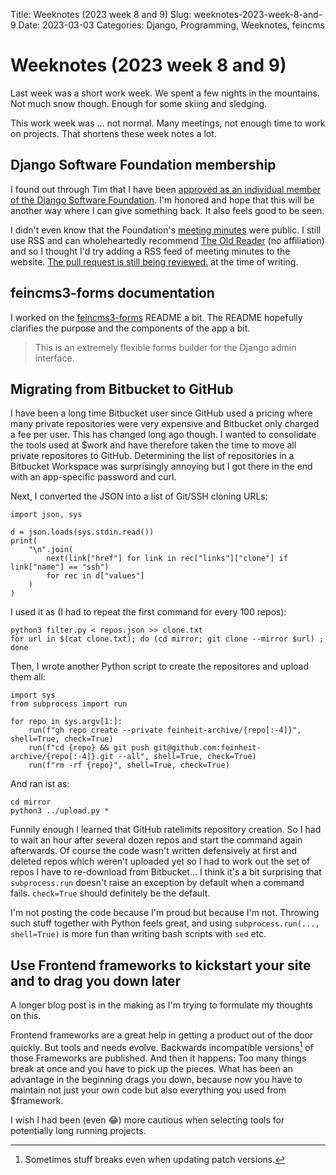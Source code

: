 Title: Weeknotes (2023 week 8 and 9)
Slug: weeknotes-2023-week-8-and-9
Date: 2023-03-03
Categories: Django, Programming, Weeknotes, feincms

# Weeknotes (2023 week 8 and 9)

Last week was a short work week. We spent a few nights in the mountains. Not much snow though. Enough for some skiing and sledging.

This work week was ... not normal. Many meetings, not enough time to work on projects. That shortens these week notes a lot.

## Django Software Foundation membership

I found out through Tim that I have been [approved as an individual member of the Django Software Foundation](https://www.djangoproject.com/foundation/minutes/2023/jan/12/dsf-board-monthly-meeting/). I'm honored and hope that this will be another way where I can give something back. It also feels good to be seen.

I didn't even know that the Foundation's [meeting minutes](https://www.djangoproject.com/foundation/minutes/) were public. I still use RSS and can wholeheartedly recommend [The Old Reader](https://theoldreader.com/) (no affiliation) and so I thought I'd try adding a RSS feed of meeting minutes to the website. [The pull request is still being reviewed.](https://github.com/django/djangoproject.com/pull/1316) at the time of writing.

## feincms3-forms documentation

I worked on the [feincms3-forms](https://github.com/matthiask/feincms3-forms) README a bit. The README hopefully clarifies the purpose and the components of the app a bit.

> This is an extremely flexible forms builder for the Django admin interface.

## Migrating from Bitbucket to GitHub

I have been a long time Bitbucket user since GitHub used a pricing where many private repositories were very expensive and Bitbucket only charged a fee per user. This has changed long ago though. I wanted to consolidate the tools used at $work and have therefore taken the time to move all private repositores to GitHub. Determining the list of repositories in a Bitbucket Workspace was surprisingly annoying but I got there in the end with an app-specific password and curl.

Next, I converted the JSON into a list of Git/SSH cloning URLs:

    import json, sys

    d = json.loads(sys.stdin.read())
    print(
        "\n".join(
            next(link["href"] for link in rec["links"]["clone"] if link["name"] == "ssh")
            for rec in d["values"]
        )
    )

I used it as (I had to repeat the first command for every 100 repos):

    python3 filter.py < repos.json >> clone.txt
    for url in $(cat clone.txt); do (cd mirror; git clone --mirror $url) ; done

Then, I wrote another Python script to create the repositores and upload them all:

    import sys
    from subprocess import run

    for repo in sys.argv[1:]:
        run(f"gh repo create --private feinheit-archive/{repo[:-4]}", shell=True, check=True)
        run(f"cd {repo} && git push git@github.com:feinheit-archive/{repo[:-4]}.git --all", shell=True, check=True)
        run(f"rm -rf {repo}", shell=True, check=True)

And ran ist as:

    cd mirror
    python3 ../upload.py *

Funnily enough I learned that GitHub ratelimits repository creation. So I had to wait an hour after several dozen repos and start the command again afterwards. Of course the code wasn't written defensively at first and deleted repos which weren't uploaded yet so I had to work out the set of repos I have to re-download from Bitbucket... I think it's a bit surprising that `subprocess.run` doesn't raise an exception by default when a command fails. `check=True` should definitely be the default.

I'm not posting the code because I'm proud but because I'm not. Throwing such stuff together with Python feels great, and using `subprocess.run(..., shell=True)` is more fun than writing bash scripts with `sed` etc.

## Use Frontend frameworks to kickstart your site and to drag you down later

A longer blog post is in the making as I'm trying to formulate my thoughts on this.

Frontend frameworks are a great help in getting a product out of the door quickly. But tools and needs evolve. Backwards incompatible versions[^semver] of those Frameworks are published. And then it happens: Too many things break at once and you have to pick up the pieces. What has been an advantage in the beginning drags you down, because now you have to maintain not just your own code but also everything you used from $framework.

I wish I had been (even 😂) more cautious when selecting tools for potentially long running projects.

[^semver]: Sometimes stuff breaks even when updating patch versions.
